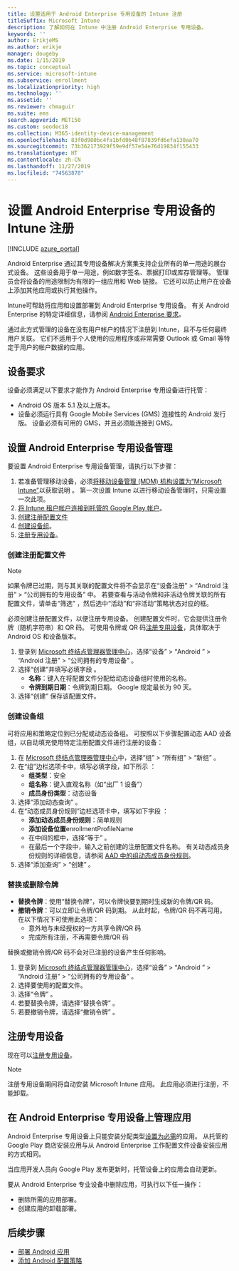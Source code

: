 ```yaml
---
title: 设置适用于 Android Enterprise 专用设备的 Intune 注册
titleSuffix: Microsoft Intune
description: 了解如何在 Intune 中注册 Android Enterprise 专用设备。
keywords: ''
author: ErikjeMS
ms.author: erikje
manager: dougeby
ms.date: 1/15/2019
ms.topic: conceptual
ms.service: microsoft-intune
ms.subservice: enrollment
ms.localizationpriority: high
ms.technology: ''
ms.assetid: ''
ms.reviewer: chmaguir
ms.suite: ems
search.appverid: MET150
ms.custom: seodec18
ms.collection: M365-identity-device-management
ms.openlocfilehash: 83f0d980bc4fa1bfd0b48f87839fd6efa130aa70
ms.sourcegitcommit: 73b362173929f59e9df57e54e76d19834f155433
ms.translationtype: HT
ms.contentlocale: zh-CN
ms.lasthandoff: 11/27/2019
ms.locfileid: "74563878"
---
```

# <a name="set-up-intune-enrollment-of-android-enterprise-dedicated-devices"></a>设置 Android Enterprise 专用设备的 Intune 注册

[!INCLUDE [azure_portal](../includes/azure_portal.md)]

Android Enterprise 通过其专用设备解决方案集支持企业所有的单一用途的展台式设备。 这些设备用于单一用途，例如数字签名、票据打印或库存管理等。 管理员会将设备的用途限制为有限的一组应用和 Web 链接。 它还可以防止用户在设备上添加其他应用或执行其他操作。

Intune可帮助将应用和设置部署到 Android Enterprise 专用设备。 有关 Android Enterprise 的特定详细信息，请参阅 [Android Enterprise 要求](https://support.google.com/work/android/answer/6174145?hl=en&ref_topic=6151012)。

通过此方式管理的设备在没有用户帐户的情况下注册到 Intune，且不与任何最终用户关联。 它们不适用于个人使用的应用程序或非常需要 Outlook 或 Gmail 等特定于用户的帐户数据的应用。

## <a name="device-requirements"></a>设备要求

设备必须满足以下要求才能作为 Android Enterprise 专用设备进行托管：

- Android OS 版本 5.1 及以上版本。
- 设备必须运行具有 Google Mobile Services (GMS) 连接性的 Android 发行版。 设备必须有可用的 GMS，并且必须能连接到 GMS。

## <a name="set-up-android-enterprise-dedicated-device-management"></a>设置 Android Enterprise 专用设备管理

要设置 Android Enterprise 专用设备管理，请执行以下步骤：

1. 若准备管理移动设备，必须[将移动设备管理 (MDM) 机构设置为“Microsoft Intune”](../fundamentals/mdm-authority-set.md)以获取说明  。 第一次设置 Intune 以进行移动设备管理时，只需设置一次此项。
2. [将 Intune 租户帐户连接到托管的 Google Play 帐户](connect-intune-android-enterprise.md)。
3. [创建注册配置文件](#create-an-enrollment-profile)
4. [创建设备组](#create-a-device-group)。
5. [注册专用设备](#enroll-the-dedicated-devices)。

### <a name="create-an-enrollment-profile"></a>创建注册配置文件

> [!NOTE]
> 如果令牌已过期，则与其关联的配置文件将不会显示在“设备注册”   > “Android 注册”   > “公司拥有的专用设备”  中。 若要查看与活动令牌和非活动令牌关联的所有配置文件，请单击“筛选”  ，然后选中“活动”和“非活动”策略状态对应的框。 

必须创建注册配置文件，以便注册专用设备。 创建配置文件时，它会提供注册令牌（随机字符串）和 QR 码。 可使用令牌或 QR 码[注册专用设备](#enroll-the-dedicated-devices)，具体取决于 Android OS 和设备版本。

1. 登录到 [Microsoft 终结点管理器管理中心](https://go.microsoft.com/fwlink/?linkid=2109431)，选择“设备”   > “Android ”   > “Android 注册”   > “公司拥有的专用设备”  。
2. 选择“创建”并填写必填字段  。
    - **名称**：键入在将配置文件分配给动态设备组时使用的名称。
    - **令牌到期日期**：令牌到期日期。 Google 规定最长为 90 天。
3. 选择“创建”  保存该配置文件。

### <a name="create-a-device-group"></a>创建设备组

可将应用和策略定位到已分配或动态设备组。 可按照以下步骤配置动态 AAD 设备组，以自动填充使用特定注册配置文件进行注册的设备：

1. 在 [Microsoft 终结点管理器管理中心](https://go.microsoft.com/fwlink/?linkid=2109431)中，选择“组”   > “所有组”   > “新组”  。
2. 在“组”边栏选项卡中，填写必填字段，如下所示  ：
    - **组类型**：安全
    - **组名称**：键入直观名称（如“出厂 1 设备”）
    - **成员身份类型**：动态设备
3. 选择“添加动态查询”  。
4. 在“动态成员身份规则”边栏选项卡中，填写如下字段  ：
    - **添加动态成员身份规则**：简单规则
    - **添加设备位置**enrollmentProfileName
    - 在中间的框中，选择“等于”  。
    - 在最后一个字段中，输入之前创建的注册配置文件名称。
    有关动态成员身份规则的详细信息，请参阅 [AAD 中的组动态成员身份规则](https://docs.microsoft.com/azure/active-directory/users-groups-roles/groups-dynamic-membership)。 
5. 选择“添加查询” > “创建”   。

### <a name="replace-or-remove-tokens"></a>替换或删除令牌

- **替换令牌**：使用“替换令牌”，可以令牌快要到期时生成新的令牌/QR 码。
- **撤销令牌**：可以立即让令牌/QR 码到期。 从此时起，令牌/QR 码不再可用。 在以下情况下可使用此选项：
  - 意外地与未经授权的一方共享令牌/QR 码
  - 完成所有注册，不再需要令牌/QR 码

替换或撤销令牌/QR 码不会对已注册的设备产生任何影响。

1. 登录到 [Microsoft 终结点管理器管理中心](https://go.microsoft.com/fwlink/?linkid=2109431)，选择“设备”   > “Android ”   > “Android 注册”   > “公司拥有的专用设备”  。
2. 选择要使用的配置文件。
3. 选择“令牌”  。
4. 若要替换令牌，请选择“替换令牌”  。
5. 若要撤销令牌，请选择“撤销令牌”  。

## <a name="enroll-the-dedicated-devices"></a>注册专用设备

现在可以[注册专用设备](android-dedicated-devices-fully-managed-enroll.md)。

> [!NOTE]
> 注册专用设备期间将自动安装 Microsoft Intune  应用。  此应用必须进行注册，不能卸载。 

## <a name="managing-apps-on-android-enterprise-dedicated-devices"></a>在 Android Enterprise 专用设备上管理应用

Android Enterprise 专用设备上只能安装分配类型[设置为必需](../apps/apps-deploy.md#assign-an-app)的应用。 从托管的 Google Play 商店安装应用与从 Android Enterprise 工作配置文件设备安装应用的方式相同。

当应用开发人员向 Google Play 发布更新时，托管设备上的应用会自动更新。

要从 Android Enterprise 专业设备中删除应用，可执行以下任一操作：
- 删除所需的应用部署。
- 创建应用的卸载部署。

## <a name="next-steps"></a>后续步骤
- [部署 Android 应用](../apps/apps-deploy.md)
- [添加 Android 配置策略](../configuration/device-profiles.md)
